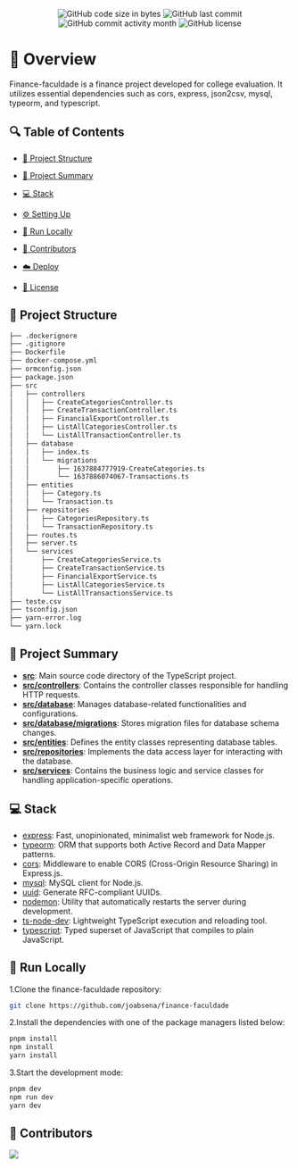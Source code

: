 <p align="center">
<img src="https://img.shields.io/github/languages/code-size/joabsena/finance-faculdade" alt="GitHub code size in bytes" />
<img src="https://img.shields.io/github/last-commit/joabsena/finance-faculdade" alt="GitHub last commit" />
<img src="https://img.shields.io/github/commit-activity/m/joabsena/finance-faculdade" alt="GitHub commit activity month" />
<img src="https://img.shields.io/github/license/joabsena/finance-faculdade" alt="GitHub license" />
</p>

<p></p>
<p></p>

# 📌 Overview

Finance-faculdade is a finance project developed for college evaluation. It utilizes essential dependencies such as cors, express, json2csv, mysql, typeorm, and typescript.

## 🔍 Table of Contents

* [📁 Project Structure](#project-structure)

* [📝 Project Summary](#project-summary)

* [💻 Stack](#stack)

* [⚙️ Setting Up](#setting-up)

* [🚀 Run Locally](#run-locally)

* [🙌 Contributors](#contributors)

* [☁️ Deploy](#deploy)

* [📄 License](#license)

## 📁 Project Structure

```bash
├── .dockerignore
├── .gitignore
├── Dockerfile
├── docker-compose.yml
├── ormconfig.json
├── package.json
├── src
│   ├── controllers
│   │   ├── CreateCategoriesController.ts
│   │   ├── CreateTransactionController.ts
│   │   ├── FinancialExportController.ts
│   │   ├── ListAllCategoriesController.ts
│   │   └── ListAllTransactionController.ts
│   ├── database
│   │   ├── index.ts
│   │   └── migrations
│   │       ├── 1637884777919-CreateCategories.ts
│   │       └── 1637886074067-Transactions.ts
│   ├── entities
│   │   ├── Category.ts
│   │   └── Transaction.ts
│   ├── repositories
│   │   ├── CategoriesRepository.ts
│   │   └── TransactionRepository.ts
│   ├── routes.ts
│   ├── server.ts
│   └── services
│       ├── CreateCategoriesService.ts
│       ├── CreateTransactionService.ts
│       ├── FinancialExportService.ts
│       ├── ListAllCategoriesService.ts
│       └── ListAllTransactionsService.ts
├── teste.csv
├── tsconfig.json
├── yarn-error.log
└── yarn.lock
```

## 📝 Project Summary

- [**src**](src): Main source code directory of the TypeScript project.
- [**src/controllers**](src/controllers): Contains the controller classes responsible for handling HTTP requests.
- [**src/database**](src/database): Manages database-related functionalities and configurations.
- [**src/database/migrations**](src/database/migrations): Stores migration files for database schema changes.
- [**src/entities**](src/entities): Defines the entity classes representing database tables.
- [**src/repositories**](src/repositories): Implements the data access layer for interacting with the database.
- [**src/services**](src/services): Contains the business logic and service classes for handling application-specific operations.

## 💻 Stack

- [express](https://expressjs.com/): Fast, unopinionated, minimalist web framework for Node.js.
- [typeorm](https://typeorm.io/): ORM that supports both Active Record and Data Mapper patterns.
- [cors](https://www.npmjs.com/package/cors): Middleware to enable CORS (Cross-Origin Resource Sharing) in Express.js.
- [mysql](https://www.npmjs.com/package/mysql): MySQL client for Node.js.
- [uuid](https://www.npmjs.com/package/uuid): Generate RFC-compliant UUIDs.
- [nodemon](https://www.npmjs.com/package/nodemon): Utility that automatically restarts the server during development.
- [ts-node-dev](https://www.npmjs.com/package/ts-node-dev): Lightweight TypeScript execution and reloading tool.
- [typescript](https://www.typescriptlang.org/): Typed superset of JavaScript that compiles to plain JavaScript.

## 🚀 Run Locally
1.Clone the finance-faculdade repository:
```sh
git clone https://github.com/joabsena/finance-faculdade
```
2.Install the dependencies with one of the package managers listed below:
```bash
pnpm install
npm install
yarn install
```
3.Start the development mode:
```bash
pnpm dev
npm run dev
yarn dev
```

## 🙌 Contributors
<a href="https://github.com/joabsena/finance-faculdade/graphs/contributors">
<img src="https://contrib.rocks/image?repo=joabsena/finance-faculdade" />
</a>

